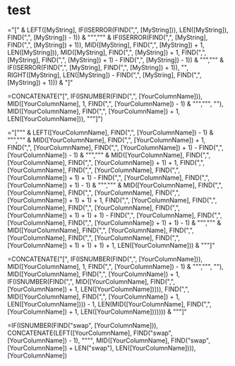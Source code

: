 # test
="[" & LEFT([MyString], IF(ISERROR(FIND(",", [MyString])), LEN([MyString]), FIND(",", [MyString]) - 1)) & """,""" & IF(ISERROR(FIND(",", [MyString], FIND(",", [MyString]) + 1)), MID([MyString], FIND(",", [MyString]) + 1, LEN([MyString])), MID([MyString], FIND(",", [MyString]) + 1, FIND(",", [MyString], FIND(",", [MyString]) + 1) - FIND(",", [MyString]) - 1)) & """,""" & IF(ISERROR(FIND(",", [MyString], FIND(",", [MyString]) + 1)), "", RIGHT([MyString], LEN([MyString]) - FIND(",", [MyString], FIND(",", [MyString]) + 1))) & "]"

=CONCATENATE("[", IF(ISNUMBER(FIND(",", [YourColumnName])), MID([YourColumnName], 1, FIND(",", [YourColumnName]) - 1) & """,""", ""), MID([YourColumnName], FIND(",", [YourColumnName]) + 1, LEN([YourColumnName])), """]")


="[""" & LEFT([YourColumnName], FIND(",", [YourColumnName]) - 1) & """,""" & MID([YourColumnName], FIND(",", [YourColumnName]) + 1, FIND(",", [YourColumnName], FIND(",", [YourColumnName]) + 1) - FIND(",", [YourColumnName]) - 1) & """,""" & MID([YourColumnName], FIND(",", [YourColumnName], FIND(",", [YourColumnName]) + 1) + 1, FIND(",", [YourColumnName], FIND(",", [YourColumnName], FIND(",", [YourColumnName]) + 1) + 1) - FIND(",", [YourColumnName], FIND(",", [YourColumnName]) + 1) - 1) & """,""" & MID([YourColumnName], FIND(",", [YourColumnName], FIND(",", [YourColumnName], FIND(",", [YourColumnName]) + 1) + 1) + 1, FIND(",", [YourColumnName], FIND(",", [YourColumnName], FIND(",", [YourColumnName], FIND(",", [YourColumnName]) + 1) + 1) + 1) - FIND(",", [YourColumnName], FIND(",", [YourColumnName], FIND(",", [YourColumnName]) + 1) + 1) - 1) & """,""" & MID([YourColumnName], FIND(",", [YourColumnName], FIND(",", [YourColumnName], FIND(",", [YourColumnName], FIND(",", [YourColumnName]) + 1) + 1) + 1) + 1, LEN([YourColumnName])) & """]"

=CONCATENATE("[", IF(ISNUMBER(FIND(",", [YourColumnName])), MID([YourColumnName], 1, FIND(",", [YourColumnName]) - 1) & """,""", ""), MID([YourColumnName], FIND(",", [YourColumnName]) + 1, IF(ISNUMBER(FIND(",", MID([YourColumnName], FIND(",", [YourColumnName]) + 1, LEN([YourColumnName])))), FIND(",", MID([YourColumnName], FIND(",", [YourColumnName]) + 1, LEN([YourColumnName]))) - 1, LEN(MID([YourColumnName], FIND(",", [YourColumnName]) + 1, LEN([YourColumnName])))))) & """]"

=IF(ISNUMBER(FIND("swap", [YourColumnName])), CONCATENATE(LEFT([YourColumnName], FIND("swap", [YourColumnName]) - 1), """", MID([YourColumnName], FIND("swap", [YourColumnName]) + LEN("swap"), LEN([YourColumnName]))), [YourColumnName])
